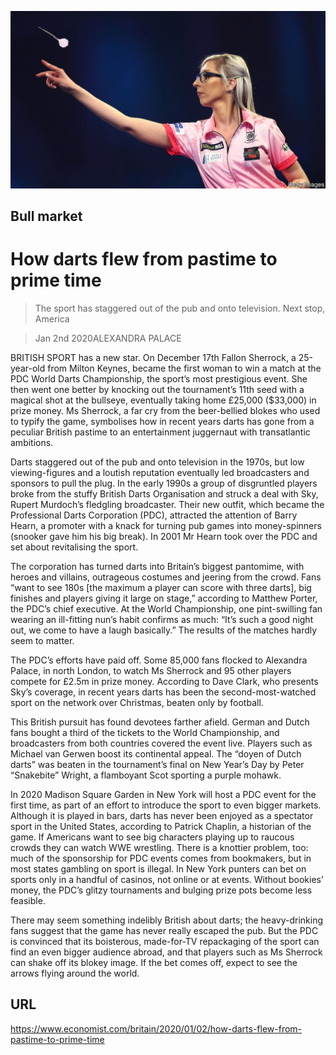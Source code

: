 ![](./images/20200104_BRP501.jpg)

## Bull market

# How darts flew from pastime to prime time

> The sport has staggered out of the pub and onto television. Next stop, America

> Jan 2nd 2020ALEXANDRA PALACE

BRITISH SPORT has a new star. On December 17th Fallon Sherrock, a 25-year-old from Milton Keynes, became the first woman to win a match at the PDC World Darts Championship, the sport’s most prestigious event. She then went one better by knocking out the tournament’s 11th seed with a magical shot at the bullseye, eventually taking home £25,000 ($33,000) in prize money. Ms Sherrock, a far cry from the beer-bellied blokes who used to typify the game, symbolises how in recent years darts has gone from a peculiar British pastime to an entertainment juggernaut with transatlantic ambitions.

Darts staggered out of the pub and onto television in the 1970s, but low viewing-figures and a loutish reputation eventually led broadcasters and sponsors to pull the plug. In the early 1990s a group of disgruntled players broke from the stuffy British Darts Organisation and struck a deal with Sky, Rupert Murdoch’s fledgling broadcaster. Their new outfit, which became the Professional Darts Corporation (PDC), attracted the attention of Barry Hearn, a promoter with a knack for turning pub games into money-spinners (snooker gave him his big break). In 2001 Mr Hearn took over the PDC and set about revitalising the sport.

The corporation has turned darts into Britain’s biggest pantomime, with heroes and villains, outrageous costumes and jeering from the crowd. Fans “want to see 180s [the maximum a player can score with three darts], big finishes and players giving it large on stage,” according to Matthew Porter, the PDC’s chief executive. At the World Championship, one pint-swilling fan wearing an ill-fitting nun’s habit confirms as much: “It’s such a good night out, we come to have a laugh basically.” The results of the matches hardly seem to matter.

The PDC’s efforts have paid off. Some 85,000 fans flocked to Alexandra Palace, in north London, to watch Ms Sherrock and 95 other players compete for £2.5m in prize money. According to Dave Clark, who presents Sky’s coverage, in recent years darts has been the second-most-watched sport on the network over Christmas, beaten only by football.

This British pursuit has found devotees farther afield. German and Dutch fans bought a third of the tickets to the World Championship, and broadcasters from both countries covered the event live. Players such as Michael van Gerwen boost its continental appeal. The “doyen of Dutch darts” was beaten in the tournament’s final on New Year’s Day by Peter “Snakebite” Wright, a flamboyant Scot sporting a purple mohawk.

In 2020 Madison Square Garden in New York will host a PDC event for the first time, as part of an effort to introduce the sport to even bigger markets. Although it is played in bars, darts has never been enjoyed as a spectator sport in the United States, according to Patrick Chaplin, a historian of the game. If Americans want to see big characters playing up to raucous crowds they can watch WWE wrestling. There is a knottier problem, too: much of the sponsorship for PDC events comes from bookmakers, but in most states gambling on sport is illegal. In New York punters can bet on sports only in a handful of casinos, not online or at events. Without bookies’ money, the PDC’s glitzy tournaments and bulging prize pots become less feasible.

There may seem something indelibly British about darts; the heavy-drinking fans suggest that the game has never really escaped the pub. But the PDC is convinced that its boisterous, made-for-TV repackaging of the sport can find an even bigger audience abroad, and that players such as Ms Sherrock can shake off its blokey image. If the bet comes off, expect to see the arrows flying around the world.

## URL

https://www.economist.com/britain/2020/01/02/how-darts-flew-from-pastime-to-prime-time

